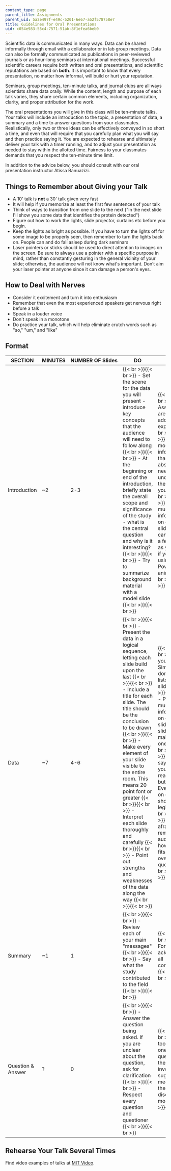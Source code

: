 ```yaml
---
content_type: page
parent_title: Assignments
parent_uid: 5a2e497f-e49c-5201-6e67-a52f578758e7
title: Guidelines for Oral Presentations
uid: c054e983-55c4-7571-51ab-8f1efea6beb0
---
```


Scientific data is communicated in many ways. Data can be shared informally through email with a collaborator or in lab group meetings. Data can also be formally communicated as publications in peer-reviewed journals or as hour-long seminars at international meetings. Successful scientific careers require both written and oral presentations, and scientific reputations are based on **both**. It is important to know that every presentation, no matter how informal, will build or hurt your reputation.

Seminars, group meetings, ten-minute talks, and journal clubs are all ways scientists share data orally. While the content, length and purpose of each talk varies, they share certain common elements, including organization, clarity, and proper attribution for the work.

The oral presentations you will give in this class will be ten-minute talks. Your talks will include an introduction to the topic, a presentation of data, a summary and a time to answer questions from your classmates. Realistically, only two or three ideas can be effectively conveyed in so short a time, and even that will require that you carefully plan what you will say and then practice saying it. You are expected to rehearse and ultimately deliver your talk with a timer running, and to adjust your presentation as needed to stay within the allotted time. Fairness to your classmates demands that you respect the ten-minute time limit.

In addition to the advice below, you should consult with our oral presentation instructor Atissa Banuazizi.

Things to Remember about Giving your Talk
-----------------------------------------

*   A 10' talk is **not** a 30' talk given very fast
*   It will help if you memorize at least the first few sentences of your talk
*   Think of ways to transition from one slide to the next ("In the next slide I'll show you some data that identifies the protein detected")
*   Figure out how to work the lights, slide projector, curtains etc before you begin.
*   Keep the lights as bright as possible. If you have to turn the lights off for some image to be properly seen, then remember to turn the lights back on. People can and do fall asleep during dark seminars
*   Laser pointers or sticks should be used to direct attention to images on the screen. Be sure to always use a pointer with a specific purpose in mind, rather than constantly gesturing in the general vicinity of your slide; otherwise, the audience will not know what's important. Don’t aim your laser pointer at anyone since it can damage a person's eyes.

How to Deal with Nerves
-----------------------

*   Consider it excitement and turn it into enthusiasm
*   Remember that even the most experienced speakers get nervous right before a talk
*   Speak in a louder voice
*   Don't speak in a monotone
*   Do practice your talk, which will help eliminate crutch words such as "so," "um," and "like"

Format
------

| SECTION | MINUTES | NUMBER OF Slides | DO | DON'T |
| --- | --- | --- | --- | --- |
| Introduction | ~2 | 2-3 |  {{< br >}}{{< br >}} \- Set the scene for the data you will present - introduce key concepts that the audience will need to follow along {{< br >}}{{< br >}} \- At the beginning or end of the introduction, briefly state the overall scope and significance of the study - what is the central question and why is it interesting? {{< br >}}{{< br >}} \- Try to summarize background material with a model slide {{< br >}}{{< br >}}  |  {{< br >}}{{< br >}} \- Assume you are addressing experts {{< br >}}{{< br >}} \- Give more information than is absolutely needed to understand the rest of your talk {{< br >}}{{< br >}} \- Put too much information on each slide. You can bring in a few details as you speak if you are using PowerPoint animation {{< br >}}{{< br >}}  |
| Data | ~7 | 4-6 |  {{< br >}}{{< br >}} \- Present the data in a logical sequence, letting each slide build upon the last {{< br >}}{{< br >}} \- Include a title for each slide. The title should be the conclusion to be drawn {{< br >}}{{< br >}} \- Make every element of your slide visible to the entire room. This means 20 point font or greater {{< br >}}{{< br >}} \- Interpret each slide thoroughly and carefully {{< br >}}{{< br >}} \- Point out strengths and weaknesses of the data along the way {{< br >}}{{< br >}}  |  {{< br >}}{{< br >}} \- Read your talk. Similarly, don’t read lists from slides {{< br >}}{{< br >}} \- Put too much information on each slide. Each slide should make only one point {{< br >}}{{< br >}} \- Ever say, "I know you can’t read this, but…" Everything on each slide should be legible. {{< br >}}{{< br >}} \- Be afraid to remind audience how the data fits into the overall question {{< br >}}{{< br >}}  |
| Summary | ~1 | 1 |  {{< br >}}{{< br >}} \- Review each of your main "messages" {{< br >}}{{< br >}} \- Say what the study contributed to the field {{< br >}}{{< br >}}  |  {{< br >}}{{< br >}} \- Forget to acknowledge all contributors {{< br >}}{{< br >}}  |
| Question & Answer | ? | 0 |  {{< br >}}{{< br >}} \- Answer the question being asked. If you are unclear about the question, ask for clarification {{< br >}}{{< br >}} \- Respect every question and questioner {{< br >}}{{< br >}}  |  {{< br >}}{{< br >}} \- Take too long with one question. If the topic is involved, suggest you meet after the talk to discuss it more {{< br >}}{{< br >}}  

Rehearse Your Talk Several Times
--------------------------------

Find video examples of talks at [MIT Video](http://video.mit.edu).